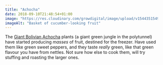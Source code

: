 ```yaml
---
title: "Achocha"
date: 2018-09-10T21:48:54+01:00
image: "https://res.cloudinary.com/growdigital/image/upload/v1544351549/achocha-43691988715.jpg"
imageAlt: "Basket of cucumber-looking fruit"
---
```


The [Giant Bolivian Achocha](http://www.realseeds.co.uk/cucumberrelatives.html) plants (a giant green jungle in the polytunnel) have started producing _masses_ of fruit, destined for the freezer. Have used them like green sweet peppers, and they taste _really_ green, like that green flavour you have from nettles. Not sure how else to cook them, will try stuffing and roasting the larger ones. 
